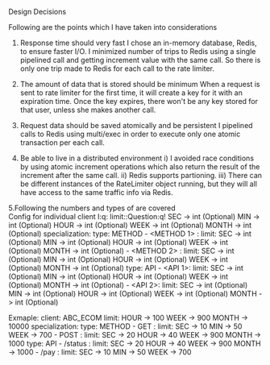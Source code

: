 Design Decisions

Following are the points which I have taken into considerations
1. Response time should very fast
  I chose an in-memory database, Redis, to ensure faster I/O.
  I minimized number of trips to Redis using a single pipelined call and getting increment value with the same call. So there is only one   trip made to Redis for each call to the rate limiter.

2. The amount of data that is stored should be minimum
  When a request is sent to rate limiter for the first time, it will create a key for it with an expiration time. Once the key expires,     there won't be any key stored for that user, unless she makes another call.

3. Request data should be saved atomically and be persistent
   I pipelined calls to Redis using multi/exec in order to execute only one atomic transaction per each call.

4. Be able to live in a distributed environment
     i)  I avoided race conditions by using atomic increment operations which also return the result of the increment after the same call.
    ii)  Redis supports partioning.
    iii) There can be different instances of the RateLimiter object running, but they will all have access to the same traffic info via Redis. 

5.Following the numbers and types of are covered    
  Config for individual client
	I:q: <CLIENT-ID>
	limit::Question:q!
		SEC -> int (Optional)
		MIN -> int (Optional)
		HOUR -> int (Optional)
		WEEK -> int (Optional)
		MONTH  -> int (Optional)
	specialization:
	    type: METHOD
			- <METHOD 1> : 
				limit:
					SEC -> int (Optional)
					MIN -> int (Optional)
					HOUR -> int (Optional)
					WEEK -> int (Optional)
					MONTH  -> int (Optional)
			- <METHOD 2> :
				limit:
					SEC -> int (Optional)
					MIN -> int (Optional)
					HOUR -> int (Optional)
					WEEK -> int (Optional)
					MONTH  -> int (Optional)
	    type: API
			- <API 1>:
				limit:
					SEC -> int (Optional)
					MIN -> int (Optional)
					HOUR -> int (Optional)
					WEEK -> int (Optional)
					MONTH  -> int (Optional)
			- <API 2>:
				limit:
					SEC -> int (Optional)
					MIN -> int (Optional)
					HOUR -> int (Optional)
					WEEK -> int (Optional)
					MONTH  -> int (Optional)


Exmaple:
client: ABC_ECOM
	limit:
		HOUR -> 100
		WEEK -> 900
		MONTH  -> 10000
	specialization:
	    type: METHOD
			- GET : 
				limit:
					SEC -> 10
					MIN -> 50
					WEEK -> 700
			- POST :
				limit:
					SEC -> 20
					HOUR -> 40
					WEEK -> 900
					MONTH -> 1000
	    type: API
			- /status :
				limit:
					SEC -> 20
					HOUR -> 40
					WEEK -> 900
					MONTH -> 1000
			- /pay :
				limit:
					SEC -> 10
					MIN -> 50
					WEEK -> 700
